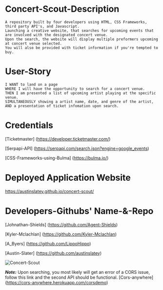# Concert-Scout-Description
    A repository built by four developers using HTML, CSS Frameworks, third party API's, and Javascript.
    Launching a creative website, that searches for upcoming events that are involved with the designated concert venue.
    Upon the search, the website will display multiple preformers upcoming at concert venue selected.
    You will also be provided with ticket information if you're tempted to buy.

# User-Story 
    I WANT to land on a page 
    WHERE I will have the opportunity to search for a concert venue.
    THEN I am presented a list of upcoming artist playing at the specific venue. 
    SIMULTANEOUSLY showing a artist name, date, and genre of the artist,
    AND a presentation of ticket infomation upon search.

# Credentials
[Ticketmaster] (https://developer.ticketmaster.com/)

[Serpapi-API] (https://serpapi.com/search.json?engine=google_events)

[CSS-Frameworks-using-Bulma] (https://bulma.io/)

# Deployed Application Website
https://austinslatey.github.io/concert-scout/

# Developers-Githubs' Name-&-Repo
[Johnathan-Shields] (https://github.com/Agent-Shields)

[Kyler-Mclachlan] (https://github.com/Kyler-Mclachlan)

[A_Byers] (https://github.com/LippoHippo)

[Austin-Slater] (https://github.com/austinslatey) 
    
![Concert-Scout](https://user-images.githubusercontent.com/93648326/149425101-bf29c067-c863-48dc-82ce-7acb6e5051c5.png)

**_Note:_** Upon searching, you most likely will get an error of a CORS issue, follow this link and the second API should be functional. [Cors-anywhere] (https://cors-anywhere.herokuapp.com/corsdemo)